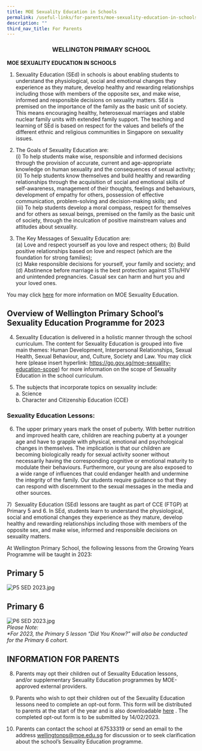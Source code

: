 ```yaml
---
title: MOE Sexuality Education in Schools
permalink: /useful-links/for-parents/moe-sexuality-education-in-schools/
description: ""
third_nav_title: For Parents
---
```

### <center> <strong> WELLINGTON PRIMARY SCHOOL </strong> </center>
	
**MOE SEXUALITY EDUCATION IN SCHOOLS**

1) Sexuality Education (SEd) in schools is about enabling students to understand the physiological, social and emotional changes they experience as they mature, develop healthy and rewarding relationships including those with members of the opposite sex, and make wise, informed and responsible decisions on sexuality matters. SEd is premised on the importance of the family as the basic unit of society. This means encouraging healthy, heterosexual marriages and stable nuclear family units with extended family support. The teaching and learning of SEd is based on respect for the values and beliefs of the different ethnic and religious communities in Singapore on sexuality issues.

2) The Goals of Sexuality Education are:<br>
(i) To help students make wise, responsible and informed decisions through the provision of accurate, current and age-appropriate knowledge on human sexuality and the consequences of sexual activity;<br>
(ii) To help students know themselves and build healthy and rewarding relationships through the acquisition of social and emotional skills of self-awareness, management of their thoughts, feelings and behaviours, development of empathy for others, possession of effective communication, problem-solving and decision-making skills; and<br>
(iii) To help students develop a moral compass, respect for themselves and for others as sexual beings, premised on the family as the basic unit of society, through the inculcation of positive mainstream values and attitudes about sexuality.<br>

3) The Key Messages of Sexuality Education are:<br>
(a) Love and respect yourself as you love and respect others;
(b) Build positive relationships based on love and respect (which are the foundation for strong families);<br>
(c) Make responsible decisions for yourself, your family and society; and<br>
(d) Abstinence before marriage is the best protection against STIs/HIV and unintended pregnancies. Casual sex can harm and hurt you and your loved ones.<br>

You may click [here](https://go.gov.sg/moe-sexuality-education) for more information on MOE Sexuality Education.

Overview of Wellington Primary School’s Sexuality Education Programme for 2023
------------------------------------------------------------------------------

  

4) Sexuality Education is delivered in a holistic manner through the school curriculum. The content for Sexuality Education is grouped into five main themes: Human Development, Interpersonal Relationships, Sexual Health, Sexual Behaviour, and, Culture, Society and Law. You may click here (please insert hyperlink: https://go.gov.sg/moe-sexuality-education-scope) for more information on the scope of Sexuality Education in the school curriculum.

  

5) The subjects that incorporate topics on sexuality include:<br>
a. Science<br>
b. Character and Citizenship Education (CCE)

  

### Sexuality Education Lessons: 

  

6) The upper primary years mark the onset of puberty. With better nutrition and improved health care, children are reaching puberty at a younger age and have to grapple with physical, emotional and psychological changes in themselves. The implication is that our children are becoming biologically ready for sexual activity sooner without necessarily having the corresponding cognitive or emotional maturity to modulate their behaviours. Furthermore, our young are also exposed to a wide range of influences that could endanger health and undermine the integrity of the family. Our students require guidance so that they can respond with discernment to the sexual messages in the media and other sources.
 
7)  Sexuality Education (SEd) lessons are taught as part of CCE (FTGP) at Primary 5 and 6. In SEd, students learn to understand the physiological, social and emotional changes they experience as they mature, develop healthy and rewarding relationships including those with members of the opposite sex, and make wise, informed and responsible decisions on sexuality matters. 

At Wellington Primary School, the following lessons from the Growing Years Programme will be taught in 2023:

Primary 5
---------

![P5 SED 2023.jpg](https://wellingtonpri-moe-edu-sg-admin.cwp.sg/qql/slot/u507/For%20Parents/SexED/P5%20SED%202023.jpg)  
  
Primary 6
---------
![P6 SED 2023.jpg](https://wellingtonpri-moe-edu-sg-admin.cwp.sg/qql/slot/u507/For%20Parents/SexED/P6%20SED%202023.jpg)  
_Please Note:_<br>
_\*For 2023, the Primary 5 lesson “Did You Know?” will also be conducted for the Primary 6 cohort._ 

  

INFORMATION FOR PARENTS
-----------------------

8) Parents may opt their children out of Sexuality Education lessons, and/or supplementary Sexuality Education programmes by MOE-approved external providers. 

9) Parents who wish to opt their children out of the Sexuality Education lessons need to complete an opt-out form. This form will be distributed to parents at the start of the year and is also downloadable [here](https://form.gov.sg/63bf5ae1d9fa4500126dfabc) . The completed opt-out form is to be submitted by 14/02/2023.

10) Parents can contact the school at 67533319 or send an email to the address wellingtonps@moe.edu.sg for discussion or to seek clarification about the school’s Sexuality Education programme.